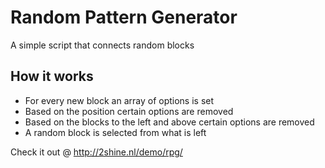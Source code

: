 # Random Pattern Generator
A simple script that connects random blocks

## How it works
* For every new block an array of options is set
* Based on the position certain options are removed
* Based on the blocks to the left and above certain options are removed
* A random block is selected from what is left

Check it out @ http://2shine.nl/demo/rpg/